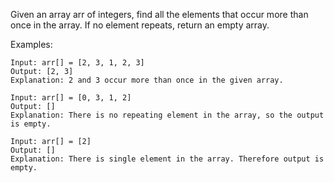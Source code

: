 Given an array arr of integers, find all the elements that occur more than once in the array. If no element repeats, return an empty array.

Examples:
```
Input: arr[] = [2, 3, 1, 2, 3]
Output: [2, 3] 
Explanation: 2 and 3 occur more than once in the given array.
```
```
Input: arr[] = [0, 3, 1, 2] 
Output: [] 
Explanation: There is no repeating element in the array, so the output is empty.
```
```
Input: arr[] = [2]
Output: [] 
Explanation: There is single element in the array. Therefore output is empty.
```
